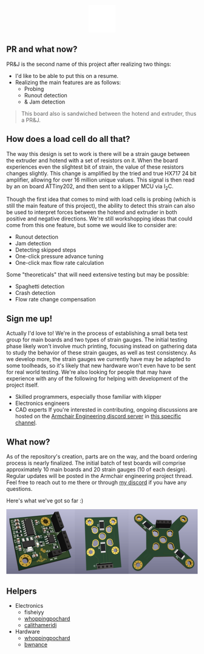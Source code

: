<p align="center">
    <picture>
        <source media="(prefers-color-scheme: dark)" srcset="./images/dark.svg" | width=300>
        <source media="(prefers-color-scheme: light)" srcset="./images/light.svg" | width=300>
        <img alt="sammich" src="./images/dark.svg">
    </picture>
</p>

## PR and what now?
PR&J is the second name of this project after realizing two things:
- I'd like to be able to put this on a resume.
- Realizing the main features are as follows:
    - Probing
    - Runout detection
    - & Jam detection
> This board also is sandwiched between the hotend and extruder, thus a PR&J.

## How does a load cell do all that?
The way this design is set to work is there will be a strain gauge between the extruder and hotend with a set of resistors on it.
When the board experiences even the slightest bit of strain, the value of these resistors changes slightly.
This change is amplified by the tried and true HX717 24 bit amplifier, allowing for over 16 million unique values.
This signal is then read by an on board ATTiny202, and then sent to a klipper MCU via I<sub>2</sub>C.

Though the first idea that comes to mind with load cells is probing (which is still the main feature of this project), the ability to detect this strain can also be used to interpret forces between the hotend and extruder in both positive and negative directions.
We're still workshopping ideas that could come from this one feature, but some we would like to consider are:
- Runout detection
- Jam detection
- Detecting skipped steps
- One-click pressure advance tuning
- One-click max flow rate calculation

Some "theoreticals" that will need extensive testing but may be possible:
- Spaghetti detection
- Crash detection
- Flow rate change compensation

## Sign me up!
Actually I'd love to!
We're in the process of establishing a small beta test group for main boards and two types of strain gauges. The initial testing phase likely won't involve much printing, focusing instead on gathering data to study the behavior of these strain gauges, as well as test consistency.
As we develop more, the strain gauges we currently have may be adapted to some toolheads, so it's likely that new hardware won't even have to be sent for real world testing.
We're also looking for people that may have experience with any of the following for helping with development of the project itself.
- Skilled programmers, especially those familiar with klipper
- Electronics engineers
- CAD experts
If you're interested in contributing, ongoing discussions are hosted on the [Armchair Engineering discord server](https://discord.gg/armchairengineeringsux) in [this specific channel](https://discord.com/channels/1029426383614648421/1141480604844703745).

## What now?
As of the repository's creation, parts are on the way, and the board ordering process is nearly finalized. The initial batch of test boards will comprise approximately 10 main boards and 20 strain gauges (10 of each design).
Regular updates will be posted in the Armchair engineering project thread. Feel free to reach out to me there or through [my discord](https://discord.com/users/96435324275658752) if you have any questions.

Here's what we've got so far :)

<picture>
  <source srcset="./images/boards.png">
  <img alt="sammich" src="./images/boards.png">
</picture>

## Helpers
- Electronics
    - fisheiyy
    - [whoppingpochard](https://github.com/tanaes)
    - [calithameridi](http://github.com/calithameridi/)
- Hardware
    - [whoppingpochard](https://github.com/tanaes)
    - [bwnance](https://github.com/bwnance)
